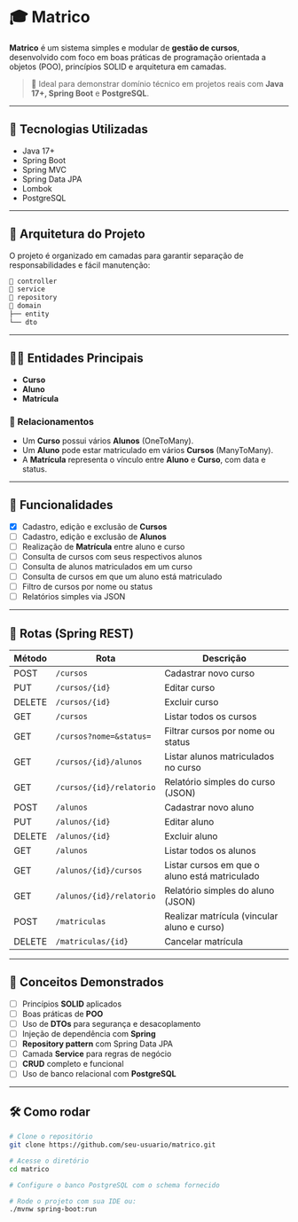 # 🎓 Matrico

**Matrico** é um sistema simples e modular de **gestão de cursos**, desenvolvido com foco em boas práticas de programação orientada a objetos (POO), princípios SOLID e arquitetura em camadas.

> 📌 Ideal para demonstrar domínio técnico em projetos reais com **Java 17+, Spring Boot** e **PostgreSQL**.

---

## 🧩 Tecnologias Utilizadas

- Java 17+
- Spring Boot
- Spring MVC
- Spring Data JPA
- Lombok
- PostgreSQL

---

## 🧱 Arquitetura do Projeto

O projeto é organizado em camadas para garantir separação de responsabilidades e fácil manutenção:
```bash
📁 controller
📁 service
📁 repository
📁 domain
├── entity
└── dto
```


---

## 🧑‍🏫 Entidades Principais

- **Curso**
- **Aluno**
- **Matrícula**

### 🔗 Relacionamentos
- Um **Curso** possui vários **Alunos** (OneToMany).
- Um **Aluno** pode estar matriculado em vários **Cursos** (ManyToMany).
- A **Matrícula** representa o vínculo entre **Aluno** e **Curso**, com data e status.

---

## 🚀 Funcionalidades

- [X] Cadastro, edição e exclusão de **Cursos**
- [ ] Cadastro, edição e exclusão de **Alunos**
- [ ] Realização de **Matrícula** entre aluno e curso
- [ ] Consulta de cursos com seus respectivos alunos
- [ ] Consulta de alunos matriculados em um curso
- [ ] Consulta de cursos em que um aluno está matriculado
- [ ] Filtro de cursos por nome ou status
- [ ] Relatórios simples via JSON

---

## 📡 Rotas (Spring REST)

| Método | Rota                     | Descrição                                     |
| ------ | ------------------------ | --------------------------------------------- |
| POST   | `/cursos`                | Cadastrar novo curso                          |
| PUT    | `/cursos/{id}`           | Editar curso                                  |
| DELETE | `/cursos/{id}`           | Excluir curso                                 |
| GET    | `/cursos`                | Listar todos os cursos                        |
| GET    | `/cursos?nome=&status=`  | Filtrar cursos por nome ou status             |
| GET    | `/cursos/{id}/alunos`    | Listar alunos matriculados no curso           |
| GET    | `/cursos/{id}/relatorio` | Relatório simples do curso (JSON)             |
| POST   | `/alunos`                | Cadastrar novo aluno                          |
| PUT    | `/alunos/{id}`           | Editar aluno                                  |
| DELETE | `/alunos/{id}`           | Excluir aluno                                 |
| GET    | `/alunos`                | Listar todos os alunos                        |
| GET    | `/alunos/{id}/cursos`    | Listar cursos em que o aluno está matriculado |
| GET    | `/alunos/{id}/relatorio` | Relatório simples do aluno (JSON)             |
| POST   | `/matriculas`            | Realizar matrícula (vincular aluno e curso)   |
| DELETE | `/matriculas/{id}`       | Cancelar matrícula                            |

---

## 🧠 Conceitos Demonstrados

- [ ] Princípios **SOLID** aplicados
- [ ] Boas práticas de **POO**
- [ ] Uso de **DTOs** para segurança e desacoplamento
- [ ] Injeção de dependência com **Spring**
- [ ] **Repository pattern** com Spring Data JPA
- [ ] Camada **Service** para regras de negócio
- [ ] **CRUD** completo e funcional
- [ ] Uso de banco relacional com **PostgreSQL**

---

## 🛠️ Como rodar

```bash
# Clone o repositório
git clone https://github.com/seu-usuario/matrico.git

# Acesse o diretório
cd matrico

# Configure o banco PostgreSQL com o schema fornecido

# Rode o projeto com sua IDE ou:
./mvnw spring-boot:run
```